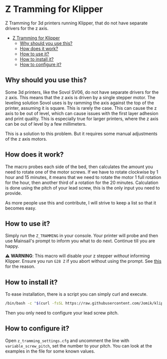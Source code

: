 # Z Tramming for Klipper

Z Tramming for 3d printers running Klipper,
that do not have separate drivers for the z axis.

<!--prettier-ignore-->
<!--toc:start-->

- [Z Tramming for Klipper](#z-tramming-for-klipper)
  - [Why should you use this?](#why-should-you-use-this)
  - [How does it work?](#how-does-it-work)
  - [How to use it?](#how-to-use-it)
  - [How to install it?](#how-to-install-it)
  - [How to configure it?](#how-to-configure-it)
  <!--toc:end-->

## Why should you use this?

Some 3d printers, like the Sovol SV06, do not have separate drivers for the z axis.
This means that the z axis is driven by a single stepper motor.
The leveling solution Sovol uses is by ramming the axis against the top of the printer,
assuming it is square.
This is rarely the case.
This can cause the z axis to be out of level,
which can cause issues with the first layer adhesion and print quality.
This is especially true for larger printers,
where the z axis can be out of level by a few millimeters.

This is a solution to this problem.
But it requires some manual adjustments of the z axis motors.

## How does it work?

The macro probes each side of the bed,
then calculates the amount you need to rotate one of the motor screws.
If we have to rotate clockwise by 1 hour and 15 minutes,
it means that we need to rotate the motor 1 full rotation for the hour,
then another third of a rotation for the 20 minutes.
Calculation is done using the pitch of your lead screw,
this is the only input you need to provide.

As more people use this and contribute,
I will strive to keep a list so that it becomes easy.

## How to use it?

Simply run the `Z_TRAMMING` in your console.
Your printer will probe and then use Mainsail's prompt to inform you what to do next.
Continue till you are happy.

:warning: **WARNING**:
This macro will disable your z stepper _without_ informing Klipper.
Ensure you run `G28 Z` if you abort without using the prompt.
See [this](https://github.com/Klipper3d/klipper/issues/906) for the reason.

## How to install it?

To ease installation, there is a script you can simply curl and execute.

```sh
/bin/bash -c "$(curl -fsSL https://raw.githubusercontent.com/Jomik/klipper-z-tramming/main/install.sh)"
```

Then you only need to configure your lead screw pitch.

## How to configure it?

Open `z_tramming_settings.cfg` and uncomment the line with `variable_screw_pitch`,
set the number to your pitch.
You can look at the examples in the file for some known values.
